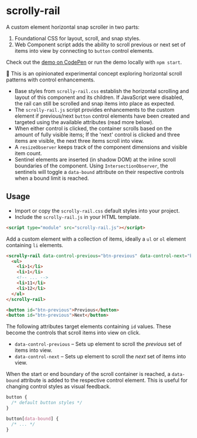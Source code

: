 # scrolly-rail

A custom element horizontal snap scroller in two parts:

1. Foundational CSS for layout, scroll, and snap styles.
2. Web Component script adds the ability to scroll previous or next set of items into view by connecting to `button` control elements.

Check out the [demo on CodePen](https://codepen.io/hexagoncircle/full/yyBMGrL) or run the demo locally with `npm start`.

🚧 This is an opinionated experimental concept exploring horizontal scroll patterns with control enhancements.

- Base styles from `scrolly-rail.css` establish the horizontal scrolling and layout of this component and its children. If JavaScript were disabled, the rail can still be scrolled and snap items into place as expected.
- The `scrolly-rail.js` script provides enhancements to the custom element if previous/next `button` control elements have been created and targeted using the available attributes (read more below).
- When either control is clicked, the container scrolls based on the amount of fully visible items; If the 'next' control is clicked and three items are visible, the next three items scroll into view.
- A `resizeObserver` keeps track of the component dimensions and visible item count.
- Sentinel elements are inserted (in shadow DOM) at the inline scroll boundaries of the component. Using `IntersectionObserver`, the sentinels will toggle a `data-bound` attribute on their respective controls when a bound limit is reached.

## Usage

- Import or copy the `scrolly-rail.css` default styles into your project.
- Include the `scrolly-rail.js` in your HTML template.

```html
<script type="module" src="scrolly-rail.js"></script>
```

Add a custom element with a collection of items, ideally a `ul` or `ol` element containing `li` elements.

```html
<scrolly-rail data-control-previous="btn-previous" data-control-next="btn-next">
  <ul>
    <li>1</li>
    <li>1</li>
    <!-- ... -->
    <li>11</li>
    <li>12</li>
  </ul>
</scrolly-rail>

<button id="btn-previous">Previous</button>
<button id="btn-previous">Next</button>
```

The following attributes target elements containing `id` values. These become the controls that scroll items into view on click.

- `data-control-previous` – Sets up element to scroll the _previous_ set of items into view.
- `data-control-next` – Sets up element to scroll the _next_ set of items into view.

When the start or end boundary of the scroll container is reached, a `data-bound` attribute is added to the respective control element. This is useful for changing control styles as visual feedback.

```css
button {
  /* default button styles */
}

button[data-bound] {
  /* ... */
}
```
